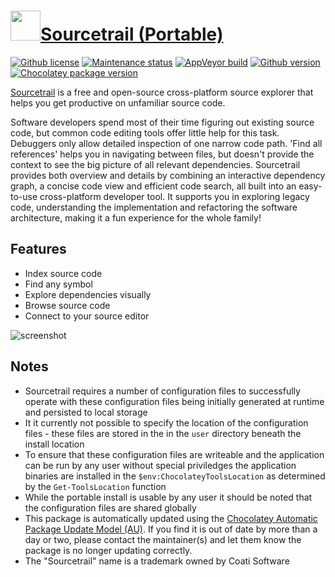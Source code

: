 ﻿# [<img src="https://cdn.jsdelivr.net/gh/dgalbraith/chocolatey-packages@8ff4b5ea50e18beb2ee78dad18aa2d62b1164358/icons/sourcetrail.png" width="48" height="48" />Sourcetrail (Portable)](<https://chocolatey.org/packages/sourcetrail.portable>)

[![Github license](https://img.shields.io/github/license/CoatiSoftware/Sourcetrail)](https://github.com/CoatiSoftware/Sourcetrail/blob/master/LICENSE.txt)
[![Maintenance status](https://img.shields.io/badge/maintained%3F-yes-green.svg)](https://gitHub.com/dgalbraith/chocolatey-packages/graphs/commit-activity)
[![AppVeyor build](https://img.shields.io/appveyor/ci/dgalbraith/chocolatey-packages)](https://ci.appveyor.com/project/dgalbraith/chocolatey-packages)
[![Github version](https://img.shields.io/badge/Github-2019.4.61-blue.svg)](https://github.com/CoatiSoftware/Sourcetrail/releases/latest)
[![Chocolatey package version](https://img.shields.io/chocolatey/v/sourcetrail?label=Chocolatey)](<https://chocolatey.org/packages/sourcetrail.portable>)

[Sourcetrail](https://www.sourcetrail.com/) is a free and open-source cross-platform source explorer that helps you get productive on unfamiliar source code.

Software developers spend most of their time figuring out existing source code, but common code editing tools offer little help for this task. Debuggers only allow detailed inspection of one narrow code path. 'Find all references' helps you in navigating between files, but doesn't provide the context to see the big picture of all relevant dependencies. Sourcetrail provides both overview and details by combining an interactive dependency graph, a concise code view and efficient code search, all built into an easy-to-use cross-platform developer tool. It supports you in exploring legacy code, understanding the implementation and refactoring the software architecture, making it a fun experience for the whole family!

## Features

* Index source code
* Find any symbol
* Explore dependencies visually
* Browse source code
* Connect to your source editor

![screenshot](https://cdn.jsdelivr.net/gh/dgalbraith/chocolatey-packages@8ff4b5ea50e18beb2ee78dad18aa2d62b1164358/automatic/sourcetrail.portable/screenshot.png)

## Notes

* Sourcetrail requires a number of configuration files to successfully operate with these configuration files being initially generated at runtime and persisted to local storage
* It it currently not possible to specify the location of the configuration files - these files are stored in the  in the `user` directory beneath the install location
* To ensure that these configuration files are writeable and the application can be run by any user without special priviledges the application binaries are installed in the `$env:ChocolateyToolsLocation` as determined by the `Get-ToolsLocation` function
* While the portable install is usable by any user it should be noted that the configuration files are shared globally
* This package is automatically updated using the [Chocolatey Automatic Package Update Model (AU)](https://github.com/majkinetor/au/blob/master/README.md).
  If you find it is out of date by more than a day or two, please contact the maintainer(s) and let them know the package is no longer updating correctly.
* The "Sourcetrail" name is a trademark owned by Coati Software
